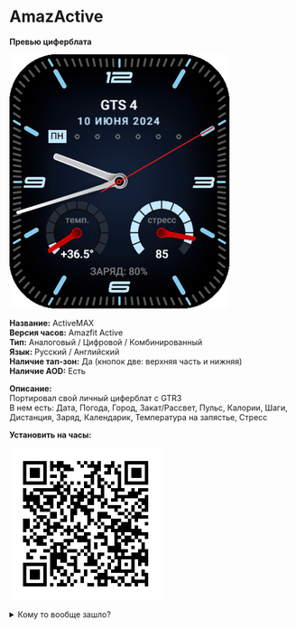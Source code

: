 # AmazActive
**Превью циферблата**



![preview](pr1_time.png)




**Название:** ActiveMAX<br>
**Версия часов:** Amazfit Active<br>
**Тип:** Аналоговый / Цифровой / Комбинированный<br>
**Язык:** Русский / Английский<br>
**Наличие тап-зон:** Да (кнопок две: верхняя часть и нижняя)<br>
**Наличие AOD:** Есть <br>

**Описание:** <br>
Портировал свой личный циферблат с GTR3 <br>
В нем есть: Дата, Погода, Город, Закат/Рассвет, Пульс, Калории, Шаги, Дистанция, Заряд, Календарик, Температура на запястье, Стресс

**Установить на часы:** <br>

![preview](QR_v2.png)


<details>
<summary>Кому то вообще зашло?</summary>
возможно, буду дорабатывать, если есть пожелания - сообщите, что ли
</details>
